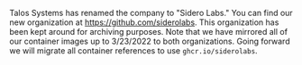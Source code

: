 Talos Systems has renamed the company to "Sidero Labs."
You can find our new organization at https://github.com/siderolabs.
This organization has been kept around for archiving purposes.
Note that we have mirrored all of our container images up to 3/23/2022 to both organizations.
Going forward we will migrate all container references to use `ghcr.io/siderolabs`.
